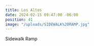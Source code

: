 ```yaml
---
title: Los Altos
date: 2024-02-15 09:47:00 -06:00
position: 41
image: "/uploads/SIDEWALK%20RAMP.jpg"
---
```


Sidewalk Ramp